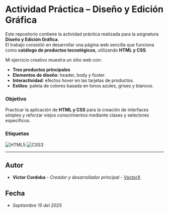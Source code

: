 # Actividad Práctica – Diseño y Edición Gráfica

Este repositorio contiene la actividad práctica realizada para la asignatura **Diseño y Edición Gráfica**.  
El trabajo consistió en desarrollar una página web sencilla que funciona como **catálogo de productos tecnológicos**, utilizando **HTML y CSS**.

Mi ejercicio creativo muestra un sitio web con:
- **Tres productos principales**
- **Elementos de diseño**: header, body y footer.  
- **Interactividad**: efectos *hover* en las tarjetas de productos.  
- **Estilos**: paleta de colores basada en tonos azules, grises y blancos.

### Objetivo
Practicar la aplicación de **HTML y CSS** para la creación de interfaces simples y reforzar viejos conocimientos mediante clases y selectores específicos.

### Etiquetas
![HTML5](https://img.shields.io/badge/HTML5-5-E34F26?style=for-the-badge&logo=html5&logoColor=white)
![CSS3](https://img.shields.io/badge/CSS3-3-1572B6?style=for-the-badge&logo=css3&logoColor=white)

---
## Autor 

* **Victor Cordoba** - *Creador y desarrollador principal* - [VoctorX](https://github.com/VoctorX)

## Fecha 
* *Septiembre 15 del 2025*